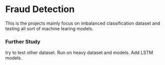 # Fraud Detection 
This is the projects mainly focus on imbalanced classification dataset and testing all sort of machine learing models.

### Further Study 
try to test other dataset.
Run on heavy dataset and models.
Add LSTM models.
